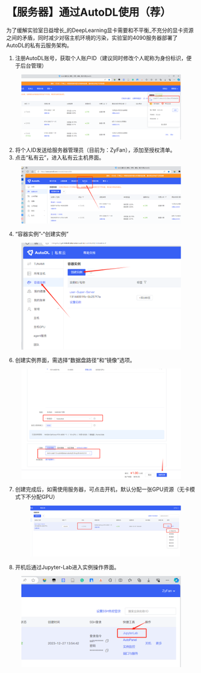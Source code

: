 # 【服务器】通过AutoDL使用（荐）

为了缓解实验室日益增长_的DeepLearning显卡需要和不平衡_不充分的显卡资源之间的矛盾，同时减少对宿主机环境的污染，实验室的4090服务器部署了AutoDL的私有云服务架构。



1. 注册AutoDL账号，获取个人账户ID（建议同时修改个人昵称为身份标识，便于后台管理）

<figure><img src="../.gitbook/assets/image.png" alt=""><figcaption></figcaption></figure>

2. 将个人ID发送给服务器管理员（目前为：ZyFan），添加至授权清单。
3. 点击“私有云”，进入私有云主机界面。

<figure><img src="../.gitbook/assets/image (1).png" alt=""><figcaption></figcaption></figure>

4. “容器实例”-“创建实例”

<figure><img src="../.gitbook/assets/image (2).png" alt=""><figcaption></figcaption></figure>

6. 创建实例界面，需选择“数据盘路径”和“镜像”选项。

<figure><img src="../.gitbook/assets/image (3).png" alt=""><figcaption></figcaption></figure>

7.  创建完成后，如需使用服务器，可点击开机，默认分配一张GPU资源（无卡模式下不分配GPU）

    <figure><img src="../.gitbook/assets/image (4).png" alt=""><figcaption></figcaption></figure>
8. 开机后通过Jupyter-Lab进入实例操作界面。

<figure><img src="../.gitbook/assets/image (5).png" alt=""><figcaption></figcaption></figure>
